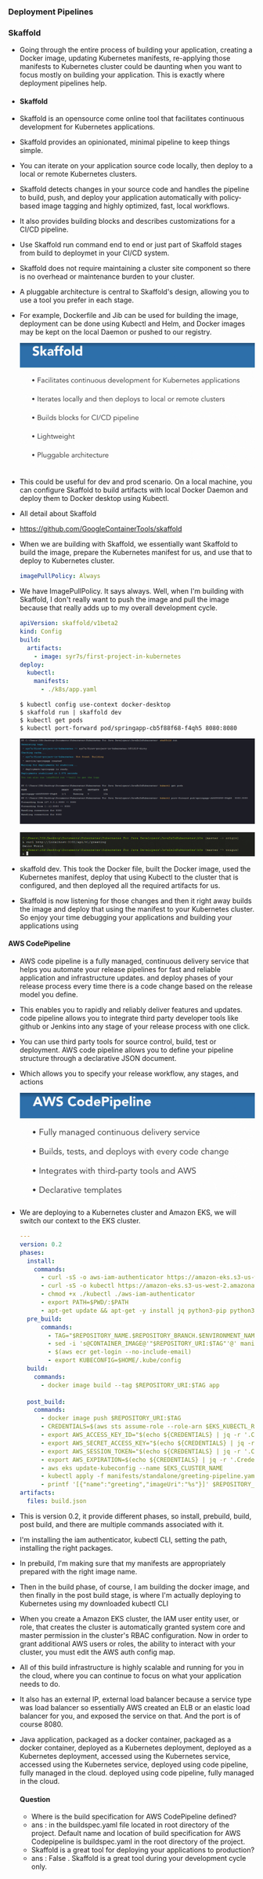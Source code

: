 ### Deployment Pipelines

### Skaffold

* Going through the entire process of building your application, creating a Docker image, updating Kubernetes manifests, re-applying those manifests to Kubernetes cluster could be daunting when you want to focus mostly on building your application. This is exactly where deployment pipelines help.

* #### Skaffold

* Skaffold is an opensource come online tool that facilitates continuous development for Kubernetes applications.

* Skaffold provides an opinionated, minimal pipeline to keep things simple. 

* You can iterate on your application source code locally, then deploy to a local or remote Kubernetes clusters.

* Skaffold detects changes in your source code and handles the pipeline to build, push, and deploy your application automatically with policy-based image tagging and highly optimized, fast, local workflows. 

* It also provides building blocks and describes customizations for a CI/CD pipeline.

* Use Skaffold run command end to end or just part of Skaffold stages from build to deploymet in your CI/CD system. 

* Skaffold does not require maintaining a cluster site component so there is no overhead or maintenance burden to your cluster.

* A pluggable architecture is central to Skaffold's design, allowing you to use a tool you prefer in each stage.

* For example, Dockerfile and Jib can be used for building the image, deployment can be done using Kubectl and Helm, and Docker images may be kept on the local Daemon or pushed to our registry.

  ![k8s39](images/k8s39.png)

* This could be useful for dev and prod scenario. On a local machine, you can configure Skaffold to build artifacts with local Docker Daemon and deploy them to Docker desktop using Kubectl.

* All detail about Skaffold 

* https://github.com/GoogleContainerTools/skaffold

* When we are building with Skaffold, we essentially want Skaffold to build the image, prepare the Kubernetes manifest for us, and use that to deploy to Kubernetes cluster.

  ```yaml
  imagePullPolicy: Always
  ```

* We have ImagePullPolicy. It says always. Well, when I'm building with Skaffold, I don't really want to push the image and pull the image because that really adds up to my overall development cycle.

  ```yaml
  apiVersion: skaffold/v1beta2
  kind: Config
  build:
    artifacts:
      - image: syr7s/first-project-in-kubernetes
  deploy:
    kubectl:
      manifests:
        - ./k8s/app.yaml
  ```

  ```shell
  $ kubectl config use-context docker-desktop
  $ skaffold run | skaffold dev
  $ kubectl get pods
  $ kubectl port-forward pod/springapp-cb5f88f68-f4qh5 8080:8080
  ```

  ![k8s40](images/k8s40.png)

  ![k8s41](images/k8s41.png)

* skaffold dev. This took the Docker file, built the Docker image, used the Kubernetes manifest, deploy that using Kubectl to the cluster that is configured, and then deployed all the required artifacts for us. 

* Skaffold is now listening for those changes and then it right away builds the image and deploy that using the manifest to your Kubernetes cluster. So enjoy your time debugging your applications and building your applications using 

#### AWS CodePipeline

* AWS code pipeline is a fully managed, continuous delivery service that helps you automate your release pipelines for fast and reliable application and infrastructure updates. and deploy phases of your release process every time there is a code change based on the release model you define. 

* This enables you to rapidly and reliably deliver features and updates. code pipeline allows you to integrate third party developer tools like github or Jenkins into any stage of your release process with one click.

* You can use third party tools for source control, build, test or deployment. AWS code pipeline allows you to define your pipeline structure through a declarative JSON document.

* Which allows you to specify your release workflow, any stages, and actions

  ![k8s42](images/k8s42.png)

* We are deploying to a Kubernetes cluster and Amazon EKS, we will switch our context to the EKS cluster.

  ```yaml
  ---
  version: 0.2
  phases:
    install:
      commands:
        - curl -sS -o aws-iam-authenticator https://amazon-eks.s3-us-west-2.amazonaws.com/1.11.5/2018-12-06/bin/linux/amd64/aws-iam-authenticator
        - curl -sS -o kubectl https://amazon-eks.s3-us-west-2.amazonaws.com/1.11.5/2018-12-06/bin/linux/amd64/kubectl
        - chmod +x ./kubectl ./aws-iam-authenticator
        - export PATH=$PWD/:$PATH
        - apt-get update && apt-get -y install jq python3-pip python3-dev && pip3 install --upgrade awscli
    pre_build:
        commands:
          - TAG="$REPOSITORY_NAME.$REPOSITORY_BRANCH.$ENVIRONMENT_NAME.$(date +%Y-%m-%d.%H.%M.%S).$(echo $CODEBUILD_RESOLVED_SOURCE_VERSION | head -c 8)"
          - sed -i 's@CONTAINER_IMAGE@'"$REPOSITORY_URI:$TAG"'@' manifests/standalone/greeting-pipeline.yaml
          - $(aws ecr get-login --no-include-email)
          - export KUBECONFIG=$HOME/.kube/config
    build:
      commands:
        - docker image build --tag $REPOSITORY_URI:$TAG app 
  
    post_build:
      commands:
        - docker image push $REPOSITORY_URI:$TAG
        - CREDENTIALS=$(aws sts assume-role --role-arn $EKS_KUBECTL_ROLE_ARN --role-session-name codebuild-kubectl --duration-seconds 900)
        - export AWS_ACCESS_KEY_ID="$(echo ${CREDENTIALS} | jq -r '.Credentials.AccessKeyId')"
        - export AWS_SECRET_ACCESS_KEY="$(echo ${CREDENTIALS} | jq -r '.Credentials.SecretAccessKey')"
        - export AWS_SESSION_TOKEN="$(echo ${CREDENTIALS} | jq -r '.Credentials.SessionToken')"
        - export AWS_EXPIRATION=$(echo ${CREDENTIALS} | jq -r '.Credentials.Expiration')
        - aws eks update-kubeconfig --name $EKS_CLUSTER_NAME
        - kubectl apply -f manifests/standalone/greeting-pipeline.yaml
        - printf '[{"name":"greeting","imageUri":"%s"}]' $REPOSITORY_URI:$TAG > build.json
  artifacts:
    files: build.json
  ```

* This is version 0.2, it provide different phases, so install, prebuild, build, post build, and there are multiple commands associated with it.

* I'm installing the iam authenticator, kubectl CLI, setting the path, installing the right packages. 

* In prebuild, I'm making sure that my manifests are appropriately prepared with the right image name. 

* Then in the build phase, of course, I am building the docker image, and then finally in the post build stage, is where I'm actually deploying to Kubernetes using my downloaded kubectl CLI

* When you create a Amazon EKS cluster, the IAM user entity user, or role, that creates the cluster is automatically granted system core and master permission in the cluster's RBAC configuration. Now in order to grant additional AWS users or roles, the ability to interact with your cluster, you must edit the AWS auth config map. 

* All of this build infrastructure is highly scalable and running for you in the cloud, where you can continue to focus on what your application needs to do.

* It also has an external IP, external load balancer because a service type was load balancer so essentially AWS created an ELB or an elastic load balancer for you, and exposed the service on that. And the port is of course 8080. 

* Java application, packaged as a docker container, packaged as a docker container, deployed as a Kubernetes deployment, deployed as a Kubernetes deployment, accessed using the Kubernetes service, accessed using the Kubernetes service, deployed using code pipeline, fully managed in the cloud. deployed using code pipeline, fully managed in the cloud.

  #### Question

  * Where is the build specification for AWS CodePipeline defined?
  * ans  : in the buildspec.yaml file located in root directory of the project. Default name and location of build specification for AWS Codepipeline is buildspec.yaml in the root directory of the project.
  * Skaffold is a great tool for deploying your applications to production?
  * ans : False . Skaffold is a great tool during your development cycle only.

  

  

  

